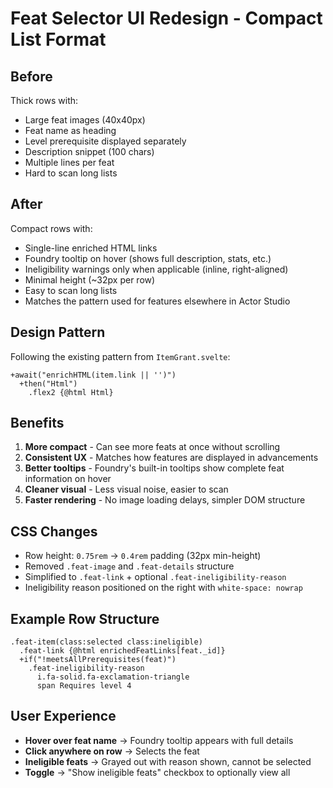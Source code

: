 # Feat Selector UI Redesign - Compact List Format

## Before
Thick rows with:
- Large feat images (40x40px)
- Feat name as heading
- Level prerequisite displayed separately
- Description snippet (100 chars)
- Multiple lines per feat
- Hard to scan long lists

## After
Compact rows with:
- Single-line enriched HTML links
- Foundry tooltip on hover (shows full description, stats, etc.)
- Ineligibility warnings only when applicable (inline, right-aligned)
- Minimal height (~32px per row)
- Easy to scan long lists
- Matches the pattern used for features elsewhere in Actor Studio

## Design Pattern
Following the existing pattern from `ItemGrant.svelte`:
```svelte
+await("enrichHTML(item.link || '')")
  +then("Html")
    .flex2 {@html Html}
```

## Benefits
1. **More compact** - Can see more feats at once without scrolling
2. **Consistent UX** - Matches how features are displayed in advancements
3. **Better tooltips** - Foundry's built-in tooltips show complete feat information on hover
4. **Cleaner visual** - Less visual noise, easier to scan
5. **Faster rendering** - No image loading delays, simpler DOM structure

## CSS Changes
- Row height: `0.75rem` → `0.4rem` padding (32px min-height)
- Removed `.feat-image` and `.feat-details` structure
- Simplified to `.feat-link` + optional `.feat-ineligibility-reason`
- Ineligibility reason positioned on the right with `white-space: nowrap`

## Example Row Structure
```pug
.feat-item(class:selected class:ineligible)
  .feat-link {@html enrichedFeatLinks[feat._id]}
  +if("!meetsAllPrerequisites(feat)")
    .feat-ineligibility-reason
      i.fa-solid.fa-exclamation-triangle
      span Requires level 4
```

## User Experience
- **Hover over feat name** → Foundry tooltip appears with full details
- **Click anywhere on row** → Selects the feat
- **Ineligible feats** → Grayed out with reason shown, cannot be selected
- **Toggle** → "Show ineligible feats" checkbox to optionally view all
